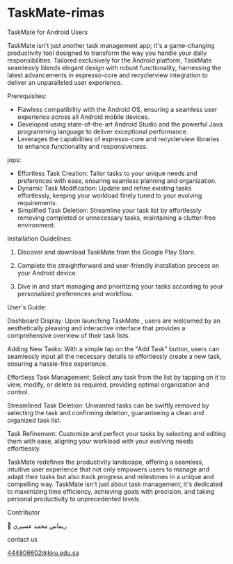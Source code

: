 # TaskMate-rimas
TaskMate  for Android Users

TaskMate isn't just another task management app; it's a game-changing productivity tool designed to transform the way you handle your daily responsibilities. Tailored exclusively for the Android platform, TaskMate seamlessly blends elegant design with robust functionality, harnessing the latest advancements in espresso-core and recyclerview integration to deliver an unparalleled user experience.

Prerequisites:

- Flawless compatibility with the Android OS, ensuring a seamless user experience across all Android mobile devices.
- Developed using state-of-the-art Android Studio and the powerful Java programming language to deliver exceptional performance.
- Leverages the capabilities of espresso-core and recyclerview libraries to enhance functionality and responsiveness.

jops:

- Effortless Task Creation: Tailor tasks to your unique needs and preferences with ease, ensuring seamless planning and organization.
- Dynamic Task Modification: Update and refine existing tasks effortlessly, keeping your workload finely tuned to your evolving requirements.
- Simplified Task Deletion: Streamline your task list by effortlessly removing completed or unnecessary tasks, maintaining a clutter-free environment.

Installation Guidelines:

1. Discover and download TaskMate from the Google Play Store.
   
3. Complete the straightforward and user-friendly installation process on your Android device.
   
5. Dive in and start managing and prioritizing your tasks according to your personalized preferences and workflow.

User's Guide:

Dashboard Display:
Upon launching TaskMate , users are welcomed by an aesthetically pleasing and interactive interface that provides a comprehensive overview of their task lists.

Adding New Tasks:
With a simple tap on the "Add Task" button, users can seamlessly input all the necessary details to effortlessly create a new task, ensuring a hassle-free experience.

Effortless Task Management:
Select any task from the list by tapping on it to view, modify, or delete as required, providing optimal organization and control.

Streamlined Task Deletion:
Unwanted tasks can be swiftly removed by selecting the task and confirming deletion, guaranteeing a clean and organized task list.

Task Refinement:
Customize and perfect your tasks by selecting and editing them with ease, aligning your workload with your evolving needs effortlessly.


TaskMate redefines the productivity landscape, offering a seamless, intuitive user experience that not only empowers users to manage and adapt their tasks but also track progress and milestones in a unique and compelling way. TaskMate isn't just about task management; it's dedicated to maximizing time efficiency, achieving goals with precision, and taking personal productivity to unprecedented levels.

Contributor

	ريماس محمد عسيري

contact us

444806602@kku.edu.sa


